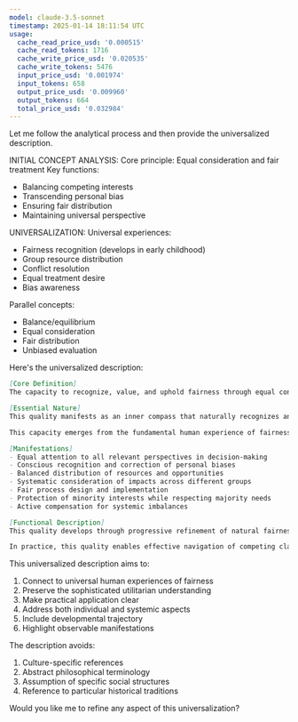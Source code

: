 ```yaml
---
model: claude-3.5-sonnet
timestamp: 2025-01-14 18:11:54 UTC
usage:
  cache_read_price_usd: '0.000515'
  cache_read_tokens: 1716
  cache_write_price_usd: '0.020535'
  cache_write_tokens: 5476
  input_price_usd: '0.001974'
  input_tokens: 658
  output_price_usd: '0.009960'
  output_tokens: 664
  total_price_usd: '0.032984'
---
```


Let me follow the analytical process and then provide the universalized description.

INITIAL CONCEPT ANALYSIS:
Core principle: Equal consideration and fair treatment
Key functions: 
- Balancing competing interests
- Transcending personal bias
- Ensuring fair distribution
- Maintaining universal perspective

UNIVERSALIZATION:
Universal experiences:
- Fairness recognition (develops in early childhood)
- Group resource distribution
- Conflict resolution
- Equal treatment desire
- Bias awareness

Parallel concepts:
- Balance/equilibrium
- Equal consideration
- Fair distribution
- Unbiased evaluation

Here's the universalized description:

```markdown
[Core Definition]
The capacity to recognize, value, and uphold fairness through equal consideration of all affected parties, transcending personal preferences and social biases to achieve balanced outcomes that honor the inherent worth and legitimate interests of each participant.

[Essential Nature]
This quality manifests as an inner compass that naturally recognizes and gravitates toward fairness, combined with the developed ability to consciously set aside personal preferences and social conditioning. It operates through both intuitive recognition of imbalance and rational evaluation of competing claims, integrating emotional intelligence with clear reasoning to achieve genuine equity.

This capacity emerges from the fundamental human experience of fairness, which appears in early childhood and matures through increasingly sophisticated understanding of multiple perspectives, systemic interactions, and the subtle interplay between individual and collective wellbeing.

[Manifestations]
- Equal attention to all relevant perspectives in decision-making
- Conscious recognition and correction of personal biases
- Balanced distribution of resources and opportunities
- Systematic consideration of impacts across different groups
- Fair process design and implementation
- Protection of minority interests while respecting majority needs
- Active compensation for systemic imbalances

[Functional Description]
This quality develops through progressive refinement of natural fairness intuitions into mature judgment capability. It begins with simple equality recognition, evolves through understanding of proportional fairness and contextual factors, and culminates in sophisticated systemic awareness. The development process involves both emotional maturation—cultivating genuine care for fair outcomes—and intellectual growth in understanding complex causation and systemic effects.

In practice, this quality enables effective navigation of competing claims and complex trade-offs while maintaining genuine respect for all parties. It manifests as the ability to design and implement fair processes, make balanced decisions, and actively work to identify and correct both personal and systemic biases. This capacity is essential for building trust, resolving conflicts, and creating sustainable social arrangements at all scales.
```

This universalized description aims to:
1. Connect to universal human experiences of fairness
2. Preserve the sophisticated utilitarian understanding
3. Make practical application clear
4. Address both individual and systemic aspects
5. Include developmental trajectory
6. Highlight observable manifestations

The description avoids:
1. Culture-specific references
2. Abstract philosophical terminology
3. Assumption of specific social structures
4. Reference to particular historical traditions

Would you like me to refine any aspect of this universalization?